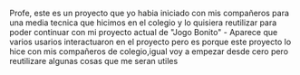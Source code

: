 Profe, este es un proyecto que yo habia iniciado con mis compañeros para una media tecnica que hicimos en el colegio y lo quisiera reutilizar para poder continuar con mi proyecto actual de "Jogo Bonito" - Aparece que varios usarios interactuaron en el proyecto pero es porque este proyecto lo hice con mis compañeros de colegio,igual voy a empezar desde cero pero reutilizare algunas cosas que me seran utiles 
